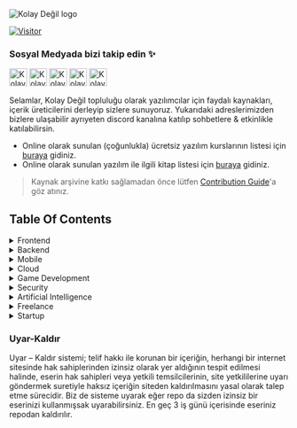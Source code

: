 <img src="images/kolaydegil-logo.png" alt="Kolay Değil logo" />

[![Visitor](https://visitor-badge.laobi.icu/badge?page_id=Kolay-Degil.yazilimcilar-icin-kaynak-arsivi)](#)

### Sosyal Medyada bizi takip edin ✨

<a href="https://x.com/kolaydegil19" target="_blank"><img src="images/x.png" width="32" alt="Kolay değil X" /></a>
<a href="https://instagram.com/kolaydegil19" target="_blank"><img src="images/instagram.png" width="32" alt="Kolay değil instagram" /></a>
<a href="https://www.facebook.com/kolaydegil19" target="_blank"><img src="images/facebook.png" width="32" height="32" alt="Kolay değil facebook" /></a>
<a href="https://discord.gg/GFKMreESRg" target="_blank"><img src="images/discord.png" width="32" alt="Kolay değil discord" /></a>
<a href="https://www.youtube.c
om/kolaydegil" target="_blank"><img src="images/youtube.png" width="32" height="32" alt="Kolay değil youtube" /></a>

Selamlar, Kolay Değil topluluğu olarak yazılımcılar için faydalı kaynakları, içerik üreticilerini derleyip sizlere sunuyoruz. Yukarıdaki adreslerimizden bizlere ulaşabilir ayrıyeten discord kanalına katılıp sohbetlere & etkinlikle katılabilirsin.

- Online olarak sunulan (çoğunlukla) ücretsiz yazılım kurslarının listesi için [buraya](./COURSES.md) gidiniz.
- Online olarak sunulan yazılım ile ilgili kitap listesi için [buraya](./BOOKS.md) gidiniz.

> Kaynak arşivine katkı sağlamadan önce lütfen [Contribution Guide](./CONTRIBUTING.md)'a göz atınız.

## Table Of Contents

<details>
<summary>Frontend</summary>

- [[EN] Shadcn UI](https://ui.shadcn.com/) - Shadcn UI, React için tasarlanmış, erişilebilir, özelleştirilebilir ve kullanımı kolay bir component kütüphanesidir.

</details>

<details>
<summary>Backend</summary>  

- [[EN] Postman](https://www.postman.com/) - Postman , API geliştirme ve test süreçlerini kolaylaştıran bir araç.

- [[EN] Mongoose](https://mongoosejs.com/) - Mongoose , MongoDB veritabanı için JavaScript nesne modelleme aracı, MongoDB üzerinde işlem yapmayı kolaylaştıran bir ORM (Object-Relational Mapping) kütüphanesi.

- [[EN] Slugify](https://www.npmjs.com/package/slugify) - Slugify , metinleri URL uyumlu hale getiren, özel karakterleri kaldıran bir npm paketi.

- [[EN] Bcrypt](https://www.npmjs.com/package/bcrypt) - Bcrypt şifreleme işlemleri için kullanılan, özellikle kullanıcı şifrelerini güvenli bir şekilde depolamak için tercih edilen bir npm paketi.

- [[EN] Express.js](https://expressjs.com/) - Node.js tabanlı minimalist bir web uygulama çerçevesidir, web uygulamalarının hızlı ve etkili bir şekilde geliştirilmesine olanak tanır.

- [[EN] JWT Token](https://jwt.io/) - Bilgilerin güvenli bir şekilde iletilmesini sağlayan, JSON formatındaki bir veri yapısıdır. Token içinde taşınan bilgiler, dijital imza ile korunur ve genellikle kimlik doğrulama amacıyla kullanılır.

- [[EN] Socket.io](https://socket.io/) - Gerçek zamanlı ve çift yönlü iletişimi destekleyen bir JavaScript kütüphanesidir, özellikle web uygulamalarında anlık iletişim için kullanılır.

- [[EN] Nodemailer](https://www.npmjs.com/package/nodemailer) - Node.js uygulamalarında e-posta göndermeyi kolaylaştırmak amacıyla geliştirilmiş bir modüldür.

- [[EN] Helmet](https://www.npmjs.com/package/helmet) -  Express.js tabanlı web uygulamalarında otomatik olarak güvenlik önlemleri uygulayan bir orta yazılım modülüdür, HTTP başlıkları üzerinden çeşitli saldırılara karşı koruma sağlar.


</details>

<details>
<summary>Mobile</summary>

### Flutter
  
- [[TR] Veli Bacık Flutter](https://www.youtube.com/watch?v=lpvuM9lo3HU&list=PL1k5oWAuBhgXdw1BbxVGxxWRmkGB1C11l) - Veli Bacık tarafından detaylıca hazırlanmış, güncelliğini koruyan, temelden zirveye Flutter eğitimi.
  
- [[EN] HeyFlutter](https://www.youtube.com/@HeyFlutter) - Flutter ile ilgilenenlerin zaten çok iyi bildiği Youtube kanalı. Uzun videolardansa bir alana yoğunlaşmış kısa ve pratik içerikleriyle ön plana çıkıyor.
  
- [[EN] Flutter Mapp](https://www.youtube.com/@FlutterMapp) - Yine HeyFlutter gibi pratik ve hızlı anlatımıyla çok yararlı bir Youtube kanalı.
  
</details>

<details>
<summary>Cloud</summary>  
## Çok yakında..
</details>

<details>
<summary>Game Development</summary>  
## Çok yakında..
</details>

<details>
<summary>Security</summary>  
## Çok yakında..
</details>

<details>
<summary>Artificial Intelligence</summary>  

- [[EN] Hugging Face](https://huggingface.co/) - Açık kaynaklı modelleri, büyük veri setlerini ve öğrenme materyallerini içerisinde bulunduran bir platformdur. 

- [[EN] scikit-learn](https://scikit-learn.org/stable/) - Temel makine öğrenmesi modellerini kullanmaya olanak sağlayan bir Python kütüphanesidir.

- [[EN] TensorFlow](https://www.tensorflow.org/?hl=en) - Derin sinir ağlarını oluşturmaya imkan veren açık kaynaklı bir python kütüphanesidir.

- [[EN] PyTorch](https://pytorch.org/) - Torch tabanlı, açık kaynaklı bir derin öğrenme kütüphanesidir.

- [[EN] FastAPI](https://fastapi.tiangolo.com/) - Python 3.8+ ile standart Python tip belirteçlerine dayalı olarak API’lar oluşturmak için modern ve hızlı bir web framework’tür.

</details>

<details>
<summary>Freelance</summary>  
## Çok yakında..
</details>

<details>
<summary>Startup</summary>  
## Çok yakında..
</details>

### Uyar-Kaldır

Uyar – Kaldır sistemi; telif hakkı ile korunan bir içeriğin, herhangi bir internet sitesinde hak sahiplerinden izinsiz olarak yer aldığının tespit edilmesi halinde, eserin hak sahipleri veya yetkili temsilcilerinin, site yetkililerine uyarı göndermek suretiyle haksız içeriğin siteden kaldırılmasını yasal olarak talep etme sürecidir. Biz de sisteme uyarak eğer repo da sizden izinsiz bir eserinizi kullanmışsak uyarabilirsiniz. En geç 3 iş günü içerisinde eseriniz repodan kaldırılır.
